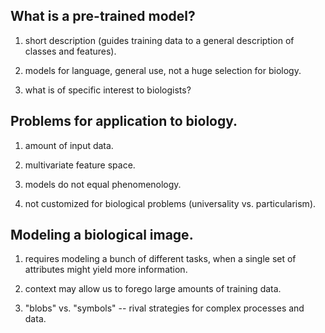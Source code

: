 ## What is a pre-trained model? 

1) short description (guides training data to a general description of classes and features).

2) models for language, general use, not a huge selection for biology.

3) what is of specific interest to biologists?


## Problems for application to biology.

1) amount of input data.

2) multivariate feature space.

3) models do not equal phenomenology.

4) not customized for biological problems (universality vs. particularism).


## Modeling a biological image.

1) requires modeling a bunch of different tasks, when a single set of attributes might yield more information.

2) context may allow us to forego large amounts of training data.

3) "blobs" vs. "symbols" -- rival strategies for complex processes and data.
